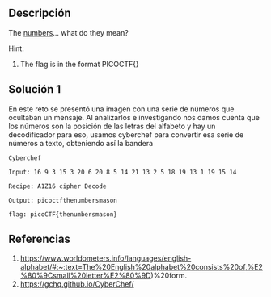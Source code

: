 ## Descripción 
The [numbers](https://jupiter.challenges.picoctf.org/static/f209a32253affb6f547a585649ba4fda/the_numbers.png)... what do they mean?

Hint:
1. The flag is in the format PICOCTF{}
## Solución 1

En este reto se presentó una imagen con una serie de números que ocultaban un mensaje. Al analizarlos e investigando nos damos cuenta que los números son la posición de las letras del alfabeto y hay un decodificador para eso, usamos cyberchef para convertir esa serie de números a texto, obteniendo así la bandera

```
Cyberchef

Input: 16 9 3 15 3 20 6 20 8 5 14 21 13 2 5 18 19 13 1 19 15 14

Recipe: A1Z16 cipher Decode

Output: picoctfthenumbersmason

flag: picoCTF{thenumbersmason}
```

## Referencias
1. https://www.worldometers.info/languages/english-alphabet/#:~:text=The%20English%20alphabet%20consists%20of,%E2%80%9Csmall%20letter%E2%80%9D)%20form.
2. https://gchq.github.io/CyberChef/